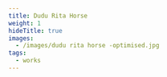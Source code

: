 ```yaml
---
title: Dudu Rita Horse
weight: 1
hideTitle: true
images:
  - /images/dudu rita horse -optimised.jpg
tags:
  - works
---
```

